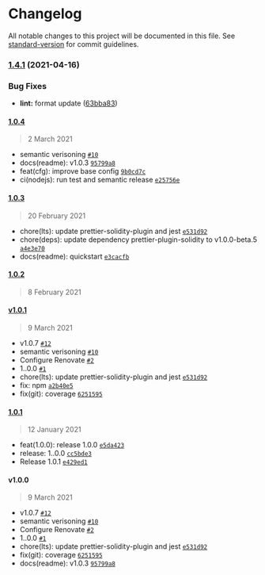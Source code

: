 # Changelog

All notable changes to this project will be documented in this file. See [standard-version](https://github.com/conventional-changelog/standard-version) for commit guidelines.

### [1.4.1](https://github.com/sambacha/prettier-config-solidity/compare/v1.4.0...v1.4.1) (2021-04-16)


### Bug Fixes

* **lint:** format update ([63bba83](https://github.com/sambacha/prettier-config-solidity/commit/63bba83382ee79d30ba2e2714c3030ca2fb0f205))

#### [1.0.4](https://github.com/sambacha/prettier-solidity-config/compare/1.0.3...1.0.4)

> 2 March 2021

- semantic verisoning [`#10`](https://github.com/sambacha/prettier-solidity-config/pull/10)
- docs(readme): v1.0.3 [`95799a8`](https://github.com/sambacha/prettier-solidity-config/commit/95799a816e29f8def2d6b121dfe3e68cda51b5f8)
- feat(cfg): improve base config [`9b0cd7c`](https://github.com/sambacha/prettier-solidity-config/commit/9b0cd7c2db67efb8edf8d976eb8c4928ce7275cb)
- ci(nodejs): run test and semantic release [`e25756e`](https://github.com/sambacha/prettier-solidity-config/commit/e25756ea45e8fed66a0859f733b539c314dbd1d5)

#### [1.0.3](https://github.com/sambacha/prettier-solidity-config/compare/1.0.2...1.0.3)

> 20 February 2021

- chore(lts): update prettier-solidity-plugin and jest [`e531d92`](https://github.com/sambacha/prettier-solidity-config/commit/e531d926393055d6c1aaf0fcb1c90dff5ccc363a)
- chore(deps): update dependency prettier-plugin-solidity to v1.0.0-beta.5 [`a4e3e70`](https://github.com/sambacha/prettier-solidity-config/commit/a4e3e7060ed59a3cfdce40ba950f13c74de0eff7)
- docs(readme): quickstart [`e3cacfb`](https://github.com/sambacha/prettier-solidity-config/commit/e3cacfb8888a7ea2331feb7bc1bf237f4a50b855)

#### [1.0.2](https://github.com/sambacha/prettier-solidity-config/compare/v1.0.1...1.0.2)

> 8 February 2021

#### [v1.0.1](https://github.com/sambacha/prettier-solidity-config/compare/1.0.1...v1.0.1)

> 9 March 2021

- v1.0.7 [`#12`](https://github.com/sambacha/prettier-solidity-config/pull/12)
- semantic verisoning [`#10`](https://github.com/sambacha/prettier-solidity-config/pull/10)
- Configure Renovate [`#2`](https://github.com/sambacha/prettier-solidity-config/pull/2)
-  1..0.0 [`#1`](https://github.com/sambacha/prettier-solidity-config/pull/1)
- chore(lts): update prettier-solidity-plugin and jest [`e531d92`](https://github.com/sambacha/prettier-solidity-config/commit/e531d926393055d6c1aaf0fcb1c90dff5ccc363a)
- fix: npm [`a2b40e5`](https://github.com/sambacha/prettier-solidity-config/commit/a2b40e51e99a018273dee01816781c0aa5e7de3a)
- fix(git): coverage [`6251595`](https://github.com/sambacha/prettier-solidity-config/commit/6251595eee452dec9a612d92ae7027d783d159cf)

#### [1.0.1](https://github.com/sambacha/prettier-solidity-config/compare/v1.0.0...1.0.1)

> 12 January 2021

- feat(1.0.0): release 1.0.0 [`e5da423`](https://github.com/sambacha/prettier-solidity-config/commit/e5da423e6007ea317aba167a3cfacca4608257b7)
- release: 1..0.0 [`cc5bde3`](https://github.com/sambacha/prettier-solidity-config/commit/cc5bde36c3faa291a60d16ee79540b137188031e)
- Release 1.0.1 [`e429ed1`](https://github.com/sambacha/prettier-solidity-config/commit/e429ed1d415243f4786ce09fa22c103ab5dc0096)

#### v1.0.0

> 9 March 2021

- v1.0.7 [`#12`](https://github.com/sambacha/prettier-solidity-config/pull/12)
- semantic verisoning [`#10`](https://github.com/sambacha/prettier-solidity-config/pull/10)
- Configure Renovate [`#2`](https://github.com/sambacha/prettier-solidity-config/pull/2)
-  1..0.0 [`#1`](https://github.com/sambacha/prettier-solidity-config/pull/1)
- chore(lts): update prettier-solidity-plugin and jest [`e531d92`](https://github.com/sambacha/prettier-solidity-config/commit/e531d926393055d6c1aaf0fcb1c90dff5ccc363a)
- fix(git): coverage [`6251595`](https://github.com/sambacha/prettier-solidity-config/commit/6251595eee452dec9a612d92ae7027d783d159cf)
- docs(readme): v1.0.3 [`95799a8`](https://github.com/sambacha/prettier-solidity-config/commit/95799a816e29f8def2d6b121dfe3e68cda51b5f8)
